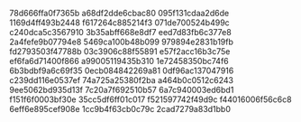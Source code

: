 78d666ffa0f7365b
a68df2dde6cbac80
095f131cdaa2d6de
1169d4ff493b2448
f617264c885214f3
071de700524b499c
c240dca5c3567910
3b35abff668e8df7
eed7d83fb6c377e8
2a4fefe9b07794e8
5469ca100b48b099
979894e2831b19fb
fd2793503f47788b
03c3906c88f55891
e57f2acc16b3c75e
ef6fa6d71400f866
a99005119435b310
1e72458350bc74f6
6b3bdbf9a6c69f35
0ecb084842269a81
0df96ac137047916
c239dd116e0537ef
74a725a25380f2ba
a464b0c0512c6243
9ee5062bd935d13f
7c20a7f692510b57
6a7c940003ed6bd1
f151f6f0003bf30e
35cc5df6ff01c017
f521597742f49d9c
f44016006f56c6c8
6eff6e895cef908e
1cc9b4f63cb0c79c
2cad7279a83d1bb0
